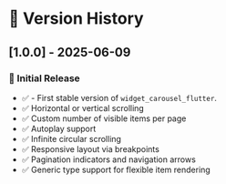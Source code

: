 # 📅 Version History

## [1.0.0] - 2025-06-09

### 🚀 Initial Release

- ✅ - First stable version of `widget_carousel_flutter`.
- ✅ Horizontal or vertical scrolling
- ✅ Custom number of visible items per page
- ✅ Autoplay support
- ✅ Infinite circular scrolling
- ✅ Responsive layout via breakpoints
- ✅ Pagination indicators and navigation arrows
- ✅ Generic type support for flexible item rendering
